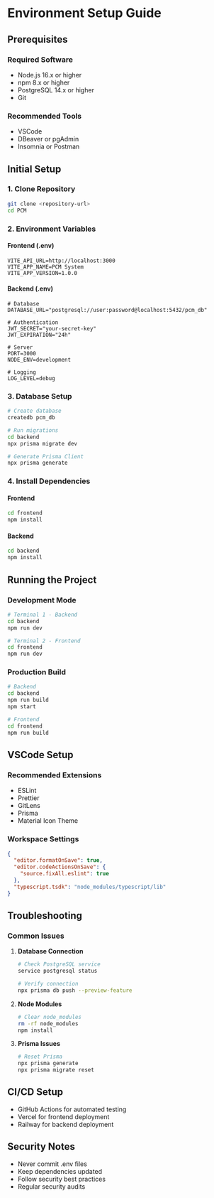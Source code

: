 # Environment Setup Guide

## Prerequisites

### Required Software
- Node.js 16.x or higher
- npm 8.x or higher
- PostgreSQL 14.x or higher
- Git

### Recommended Tools
- VSCode
- DBeaver or pgAdmin
- Insomnia or Postman

## Initial Setup

### 1. Clone Repository
```bash
git clone <repository-url>
cd PCM
```

### 2. Environment Variables

#### Frontend (.env)
```env
VITE_API_URL=http://localhost:3000
VITE_APP_NAME=PCM System
VITE_APP_VERSION=1.0.0
```

#### Backend (.env)
```env
# Database
DATABASE_URL="postgresql://user:password@localhost:5432/pcm_db"

# Authentication
JWT_SECRET="your-secret-key"
JWT_EXPIRATION="24h"

# Server
PORT=3000
NODE_ENV=development

# Logging
LOG_LEVEL=debug
```

### 3. Database Setup
```bash
# Create database
createdb pcm_db

# Run migrations
cd backend
npx prisma migrate dev

# Generate Prisma Client
npx prisma generate
```

### 4. Install Dependencies

#### Frontend
```bash
cd frontend
npm install
```

#### Backend
```bash
cd backend
npm install
```

## Running the Project

### Development Mode
```bash
# Terminal 1 - Backend
cd backend
npm run dev

# Terminal 2 - Frontend
cd frontend
npm run dev
```

### Production Build
```bash
# Backend
cd backend
npm run build
npm start

# Frontend
cd frontend
npm run build
```

## VSCode Setup

### Recommended Extensions
- ESLint
- Prettier
- GitLens
- Prisma
- Material Icon Theme

### Workspace Settings
```json
{
  "editor.formatOnSave": true,
  "editor.codeActionsOnSave": {
    "source.fixAll.eslint": true
  },
  "typescript.tsdk": "node_modules/typescript/lib"
}
```

## Troubleshooting

### Common Issues
1. **Database Connection**
   ```bash
   # Check PostgreSQL service
   service postgresql status
   
   # Verify connection
   npx prisma db push --preview-feature
   ```

2. **Node Modules**
   ```bash
   # Clear node_modules
   rm -rf node_modules
   npm install
   ```

3. **Prisma Issues**
   ```bash
   # Reset Prisma
   npx prisma generate
   npx prisma migrate reset
   ```

## CI/CD Setup
- GitHub Actions for automated testing
- Vercel for frontend deployment
- Railway for backend deployment

## Security Notes
- Never commit .env files
- Keep dependencies updated
- Follow security best practices
- Regular security audits
